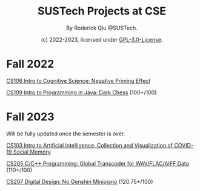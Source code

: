 <div align="center">

# SUSTech Projects at CSE

By Roderick Qiu @SUSTech.

(c) 2022-2023, licensed under [GPL-3.0-License](https://github.com/RoderickQiu/SUSTech_CSE_Projects?tab=GPL-3.0-1-ov-file).

</div>

# Fall 2022

[CS106 Intro to Cognitive Science: Negative Priming Effect](https://github.com/RoderickQiu/SUSTech_CSE_Projects/tree/main/CS106_2022_Fall)

[CS109 Intro to Programming in Java: Dark Chess](https://github.com/RoderickQiu/SUSTech_CSE_Projects/tree/main/CS109_2022_Fall) (100+/100)

# Fall 2023

Will be fully updated once the semester is over.

[CS103 Intro to Artificial Intelligence: Collection and Visualization of COVID-19 Social Memory](https://newshub.sustech.edu.cn/html/202401/44789.html)

[CS205 C/C++ Programming: Global Transcoder for WAV/FLAC/AIFF Data](https://github.com/RoderickQiu/gtwd-CS205-C-CPP) (110+/100)

[CS207 Digital Design: No Genshin Minipiano](https://github.com/Charley-xiao/No-Genshin) (120.75+/100)
